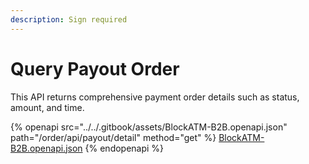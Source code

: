 ```yaml
---
description: Sign required
---
```


# Query Payout Order

This API returns comprehensive payment order details such as status, amount, and time.

{% openapi src="../../.gitbook/assets/BlockATM-B2B.openapi.json" path="/order/api/payout/detail" method="get" %}
[BlockATM-B2B.openapi.json](../../.gitbook/assets/BlockATM-B2B.openapi.json)
{% endopenapi %}

